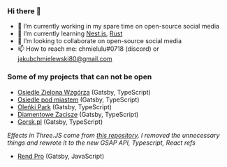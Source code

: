 
### Hi there 👋

- 🔭 I’m currently working in my spare time on open-source social media
- 🌱 I’m currently learning [Nest.js](https://nestjs.com/), [Rust](https://www.rust-lang.org/)
- 👯 I’m looking to collaborate on open-source social media
- 📫 How to reach me: chmielulu#0718 (discord) or jakubchmielewski80@gmail.com

### Some of my projects that can not be open
- [Osiedle Zielona Wzgórza](https://osiedlemlawa.pl/) (Gatsby, TypeScript)
- [Osiedle pod miastem](https://osiedlepodmiastem.pl/) (Gatsby, TypeScript)
- [Oleńki Park](https://olenkipark.pl/) (Gatsby, TypeScript)
- [Diamentowe Zacisze](https://diamentowezacisze.pl/) (Gatsby, TypeScript)
- [Gorsk.pl](https://gorsk.rendpro.com/) (Gatsby, TypeScript) 

*Effects in Three.JS come from [this repository](https://github.com/Aqro/gooey-hover-codrops). I removed the unnecessary things and rewrote it to the new GSAP API, Typescript, React refs*
- [Rend Pro](https://rendpro.com/) (Gatsby, JavaScript)
